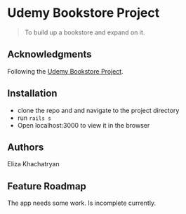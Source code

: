 # Udemy Bookstore Project

> To build up a bookstore and expand on it.

## Acknowledgments

Following the [Udemy Bookstore Project](https://www.udemy.com/learn-ruby-on-rails-building-projects/).

## Installation

- clone the repo and and navigate to the project directory
- run `rails s`	
- Open localhost:3000 to view it in the browser

## Authors

Eliza Khachatryan

## Feature Roadmap

The app needs some work. Is incomplete currently. 

